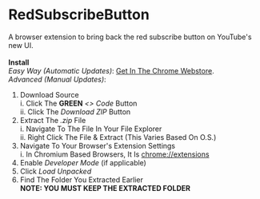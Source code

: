 # RedSubscribeButton
A browser extension to bring back the red subscribe button on YouTube's new UI. 
<br><br>
**Install**
<br>*Easy Way (Automatic Updates)*: [Get In The Chrome Webstore](https://chrome.google.com/webstore/detail/return-the-red-subscribe/jelocjcknmhfifcapebeibnolciholbl).
<br>*Advanced (Manual Updates)*:
1. Download Source
<br>i. Click The **GREEN** *<> Code* Button
<br>ii. Click The *Download ZIP* Button
2. Extract The *.zip* File
<br>i. Navigate To The File In Your File Explorer
<br>ii. Right Click The File & Extract (This Varies Based On O.S.)
4. Navigate To Your Browser's Extension Settings
<br>i. In Chromium Based Browsers, It Is [chrome://extensions](chrome://extensions)
4. Enable *Developer Mode* (if applicable)
5. Click *Load Unpacked*
6. Find The Folder You Extracted Earlier
<br>**NOTE: YOU MUST KEEP THE EXTRACTED FOLDER**
